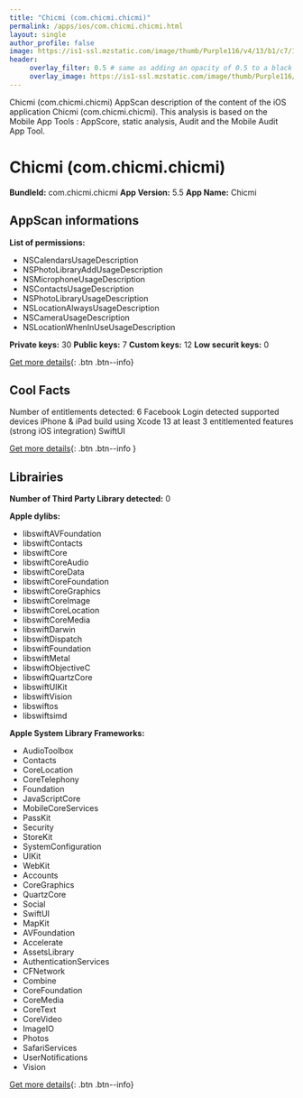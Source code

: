 ```yaml
---
title: "Chicmi (com.chicmi.chicmi)"
permalink: /apps/ios/com.chicmi.chicmi.html
layout: single
author_profile: false
image: https://is1-ssl.mzstatic.com/image/thumb/Purple116/v4/13/b1/c7/13b1c7c6-0a7e-575a-6d9d-532ca9bf6628/AppIcon-0-0-1x_U007emarketing-0-0-0-7-0-0-sRGB-0-0-0-GLES2_U002c0-512MB-85-220-0-0.png/512x512bb.jpg
header: 
     overlay_filter: 0.5 # same as adding an opacity of 0.5 to a black background
     overlay_image: https://is1-ssl.mzstatic.com/image/thumb/Purple116/v4/13/b1/c7/13b1c7c6-0a7e-575a-6d9d-532ca9bf6628/AppIcon-0-0-1x_U007emarketing-0-0-0-7-0-0-sRGB-0-0-0-GLES2_U002c0-512MB-85-220-0-0.png/512x512bb.jpg
---
```

Chicmi (com.chicmi.chicmi) AppScan description of the content of the iOS application Chicmi (com.chicmi.chicmi). This analysis is based on the Mobile App Tools : AppScore, static analysis, Audit and the Mobile Audit App Tool.

# Chicmi (com.chicmi.chicmi)

**BundleId:** com.chicmi.chicmi
**App Version:** 5.5
**App Name:** Chicmi


## AppScan informations 

**List of permissions:** 
- NSCalendarsUsageDescription
- NSPhotoLibraryAddUsageDescription
- NSMicrophoneUsageDescription
- NSContactsUsageDescription
- NSPhotoLibraryUsageDescription
- NSLocationAlwaysUsageDescription
- NSCameraUsageDescription
- NSLocationWhenInUseUsageDescription
  
  
**Private keys:** 30
**Public keys:** 7
**Custom keys:** 12
**Low securit keys:** 0
  
[Get more details](/pricing.html){: .btn .btn--info}

## Cool Facts

Number of entitlements detected: 6
Facebook Login detected
supported devices iPhone & iPad
build using Xcode 13
at least 3 entitlemented features (strong iOS integration)
SwiftUI
  
[Get more details](/pricing.html){: .btn .btn--info }

## Librairies 
**Number of Third Party Library detected:** 0


**Apple dylibs:**
- libswiftAVFoundation
- libswiftContacts
- libswiftCore
- libswiftCoreAudio
- libswiftCoreData
- libswiftCoreFoundation
- libswiftCoreGraphics
- libswiftCoreImage
- libswiftCoreLocation
- libswiftCoreMedia
- libswiftDarwin
- libswiftDispatch
- libswiftFoundation
- libswiftMetal
- libswiftObjectiveC
- libswiftQuartzCore
- libswiftUIKit
- libswiftVision
- libswiftos
- libswiftsimd


**Apple System Library Frameworks:**
- AudioToolbox
- Contacts
- CoreLocation
- CoreTelephony
- Foundation
- JavaScriptCore
- MobileCoreServices
- PassKit
- Security
- StoreKit
- SystemConfiguration
- UIKit
- WebKit
- Accounts
- CoreGraphics
- QuartzCore
- Social
- SwiftUI
- MapKit
- AVFoundation
- Accelerate
- AssetsLibrary
- AuthenticationServices
- CFNetwork
- Combine
- CoreFoundation
- CoreMedia
- CoreText
- CoreVideo
- ImageIO
- Photos
- SafariServices
- UserNotifications
- Vision


  
[Get more details](/pricing.html){: .btn .btn--info}

